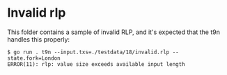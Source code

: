 # Invalid rlp

This folder contains a sample of invalid RLP, and it's expected that the t9n handles this properly:

```
$ go run . t9n --input.txs=./testdata/18/invalid.rlp --state.fork=London 
ERROR(11): rlp: value size exceeds available input length
```